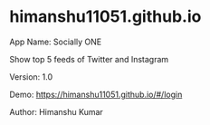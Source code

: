 # himanshu11051.github.io

App Name: Socially ONE

Show top 5 feeds of Twitter and Instagram

Version: 1.0

Demo: https://himanshu11051.github.io/#/login

Author: Himanshu Kumar
